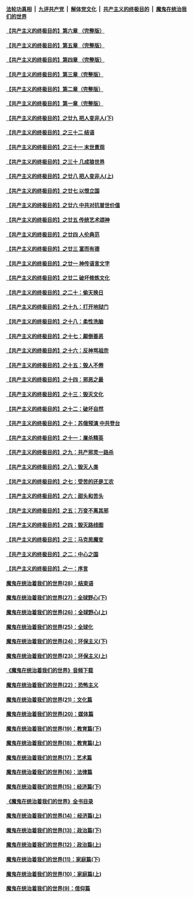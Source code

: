 

####  [法轮功真相](../../../../basic/blob/master/README.md?t=07051702) &nbsp;|&nbsp; [九评共产党](../../../../9ping.md/blob/master/README.md?t=07051702) &nbsp;|&nbsp; [解体党文化](../../../../jtdwh.md/blob/master/README.md?t=07051702)  &nbsp;|&nbsp; [共产主义的终极目的](../../../../gczydzjmd.md/blob/master/README.md?t=07051702) &nbsp;|&nbsp; [魔鬼在统治我们的世界](../../../../mgztzwmdsj.md/blob/master/README.md?t=07051702) 

#### [【共产主义的终极目的】第六章 （完整版）](../pages/nsc422/n11428913.md?t=07051702) 

#### [【共产主义的终极目的】第五章 （完整版）](../pages/nsc422/n11428912.md?t=07051702) 

#### [【共产主义的终极目的】第四章 （完整版）](../pages/nsc422/n11428907.md?t=07051702) 

#### [【共产主义的终极目的】第三章（完整版）](../pages/nsc422/n11428848.md?t=07051702) 

#### [【共产主义的终极目的】第二章（完整版）](../pages/nsc422/n11428831.md?t=07051702) 

#### [【共产主义的终极目的】第一章（完整版）](../pages/nsc422/n11417651.md?t=07051702) 

#### [【共产主义的终极目的】之廿九 把人变非人(下)](../pages/nsc422/n11344140.md?t=07051702) 

#### [【共产主义的终极目的】之三十二 结语](../pages/nsc422/n11360535.md?t=07051702) 

#### [【共产主义的终极目的】之三十一 末世景观](../pages/nsc422/n11351129.md?t=07051702) 

#### [【共产主义的终极目的】之三十 几成狼世界](../pages/nsc422/n11348280.md?t=07051702) 

#### [【共产主义的终极目的】之廿八 把人变非人(上)](../pages/nsc422/n11340492.md?t=07051702) 

#### [【共产主义的终极目的】之廿七 以恨立国](../pages/nsc422/n11336944.md?t=07051702) 

#### [【共产主义的终极目的】之廿六 中共对抗普世价值](../pages/nsc422/n11324785.md?t=07051702) 

#### [【共产主义的终极目的】之廿五 传统艺术颂神](../pages/nsc422/n11296396.md?t=07051702) 

#### [【共产主义的终极目的】之廿四 人伦典范](../pages/nsc422/n11296397.md?t=07051702) 

#### [【共产主义的终极目的】之廿三 富而有德](../pages/nsc422/n11283598.md?t=07051702) 

#### [【共产主义的终极目的】之廿一 神传语言文字](../pages/nsc422/n11263265.md?t=07051702) 

#### [【共产主义的终极目的】之廿二 破坏修炼文化](../pages/nsc422/n11245728.md?t=07051702) 

#### [【共产主义的终极目的】之二十：偷天换日](../pages/nsc422/n11238846.md?t=07051702) 

#### [【共产主义的终极目的】之十九：打开地狱门](../pages/nsc422/n11206376.md?t=07051702) 

#### [【共产主义的终极目的】之十八：柔性洗脑](../pages/nsc422/n11199994.md?t=07051702) 

#### [【共产主义的终极目的】之十七：颠倒善恶](../pages/nsc422/n11179782.md?t=07051702) 

#### [【共产主义的终极目的】之十六：反神骂祖宗](../pages/nsc422/n11166798.md?t=07051702) 

#### [【共产主义的终极目的】之十五：毁人不倦](../pages/nsc422/n11166792.md?t=07051702) 

#### [【共产主义的终极目的】之十四：邪恶之最](../pages/nsc422/n11150249.md?t=07051702) 

#### [【共产主义的终极目的】之十三：毁灭文化](../pages/nsc422/n11135227.md?t=07051702) 

#### [【共产主义的终极目的】之十二：破坏自然](../pages/nsc422/n11135214.md?t=07051702) 

#### [【共产主义的终极目的】之十：苏俄预演 中共登台](../pages/nsc422/n11118424.md?t=07051702) 

#### [【共产主义的终极目的】之十一：屠杀精英](../pages/nsc422/n11118442.md?t=07051702) 

#### [【共产主义的终极目的】之九：共产邪灵一路杀](../pages/nsc422/n11114139.md?t=07051702) 

#### [【共产主义的终极目的】之八：毁灭人类](../pages/nsc422/n11108503.md?t=07051702) 

#### [【共产主义的终极目的】之七：受苦的还是工农](../pages/nsc422/n11101809.md?t=07051702) 

#### [【共产主义的终极目的】之六：甜头和苦头](../pages/nsc422/n11096971.md?t=07051702) 

#### [【共产主义的终极目的】之五：万变不离其邪](../pages/nsc422/n11091285.md?t=07051702) 

#### [【共产主义的终极目的】之四：毁灭路线图](../pages/nsc422/n11086284.md?t=07051702) 

#### [【共产主义的终极目的】之三：马克思魔变](../pages/nsc422/n11061941.md?t=07051702) 

#### [【共产主义的终极目的】之二：中心之国](../pages/nsc422/n11047728.md?t=07051702) 

#### [【共产主义的终极目的】之一：序言](../pages/nsc422/n11086077.md?t=07051702) 

#### [魔鬼在统治着我们的世界(28)：结束语](../pages/nsc422/n10936246.md?t=07051702) 

#### [魔鬼在统治着我们的世界(27)：全球野心(下)](../pages/nsc422/n10928319.md?t=07051702) 

#### [魔鬼在统治着我们的世界(26)：全球野心(上)](../pages/nsc422/n10900318.md?t=07051702) 

#### [魔鬼在统治着我们的世界(25)：全球化](../pages/nsc422/n10788205.md?t=07051702) 

#### [魔鬼在统治着我们的世界(24)：环保主义(下)](../pages/nsc422/n10695307.md?t=07051702) 

#### [魔鬼在统治着我们的世界(23)：环保主义(上)](../pages/nsc422/n10688613.md?t=07051702) 

#### [《魔鬼在统治着我们的世界》音频下载](../pages/nsc422/n10635553.md?t=07051702) 

#### [魔鬼在统治着我们的世界(22)：恐怖主义](../pages/nsc422/n10614727.md?t=07051702) 

#### [魔鬼在统治着我们的世界(21)：文化篇](../pages/nsc422/n10597706.md?t=07051702) 

#### [魔鬼在统治着我们的世界(20)：媒体篇](../pages/nsc422/n10586579.md?t=07051702) 

#### [魔鬼在统治着我们的世界(19)：教育篇(下)](../pages/nsc422/n10564808.md?t=07051702) 

#### [魔鬼在统治着我们的世界(18)：教育篇(上)](../pages/nsc422/n10526970.md?t=07051702) 

#### [魔鬼在统治着我们的世界(17)：艺术篇](../pages/nsc422/n10499093.md?t=07051702) 

#### [魔鬼在统治着我们的世界(16)：法律篇](../pages/nsc422/n10485969.md?t=07051702) 

#### [魔鬼在统治着我们的世界(15)：经济篇(下)](../pages/nsc422/n10469975.md?t=07051702) 

#### [《魔鬼在统治着我们的世界》全书目录](../pages/nsc422/n10464261.md?t=07051702) 

#### [魔鬼在统治着我们的世界(14)：经济篇(上)](../pages/nsc422/n10457370.md?t=07051702) 

#### [魔鬼在统治着我们的世界(13)：政治篇(下)](../pages/nsc422/n10448270.md?t=07051702) 

#### [魔鬼在统治着我们的世界(12)：政治篇(上)](../pages/nsc422/n10444576.md?t=07051702) 

#### [魔鬼在统治着我们的世界(11)：家庭篇(下)](../pages/nsc422/n10440961.md?t=07051702) 

#### [魔鬼在统治着我们的世界(10)：家庭篇(上)](../pages/nsc422/n10435448.md?t=07051702) 

#### [魔鬼在统治着我们的世界(9)：信仰篇](../pages/nsc422/n10432159.md?t=07051702) 


